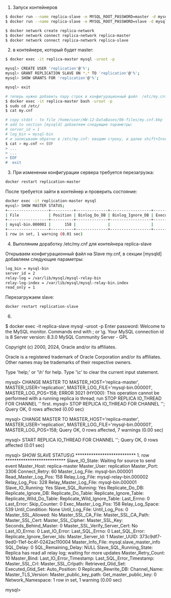 1. Запуск контейнеров
``` bash
$ docker run --name replica-slave -e MYSQL_ROOT_PASSWORD=master -d mysql:8.3
$ docker run --name replica-slave -e MYSQL_ROOT_PASSWORD=slave -d mysql:8.3

$ docker network create replica-network
$ docker network connect replica-network replica-master 
$ docker network connect replica-network replica-slave
```
2. в контейнере, который будет master:
``` bash
$ docker exec -it replica-master mysql -uroot -p

mysql> CREATE USER 'replication'@'%';
mysql> GRANT REPLICATION SLAVE ON *.* TO 'replication'@'%';
mysql> SHOW GRANTS FOR 'replication'@'%';

mysql> exit

# теперь нужно добавить пару строк в конфигурационный файл  /etc/my.cnf в контейрене master:
$ docker exec -it replica-master bash -uroot -p
$ sudo cd /etc/
$ cat my.cnf

# copy stdot - to file /home/user/HW-12-DataBases/06-files/my.cnf.bkp
# add to section [mysqld] добавляем следующие параметры:
# server_id = 1
# log_bin = mysql-bin
# и записываем обратно в /etc/my.cnf: вводим строку, и далее shift+Insert - добавляем весь ранее сохраненный и доработанный текст файла
$ cat > my.cnf << EOF
> ...
> ...
> EOF
#  exit
```
3. При изменении конфигурации сервера требуется перезагрузка:
``` bash
docker restart replication-master
```
После требуется зайти в контейнер и проверить состояние:
``` bash
docker exec -it replication-master mysql
mysql> SHOW MASTER STATUS;
+------------------+----------+--------------+------------------+-------------------+
| File             | Position | Binlog_Do_DB | Binlog_Ignore_DB | Executed_Gtid_Set |
+------------------+----------+--------------+------------------+-------------------+
| mysql-bin.000001 |      158 |              |                  |                   |
+------------------+----------+--------------+------------------+-------------------+
1 row in set, 1 warning (0.01 sec)
```

4. Выполяним доработку /etc/my.cnf для контейнера replica-slave

Открываем конфигурационный файл на Slave my.cnf, в секции [mysqld] добавляем следующие параметры:
``` bash
log_bin = mysql-bin
server_id = 2
relay-log = /var/lib/mysql/mysql-relay-bin
relay-log-index = /var/lib/mysql/mysql-relay-bin.index
read_only = 1
```

Перезагружаем slave:
``` bash
docker restart replication-slave
```


6.

$ docker exec -it replica-slave mysql -uroot -p
Enter password: 
Welcome to the MySQL monitor.  Commands end with ; or \g.
Your MySQL connection id is 8
Server version: 8.3.0 MySQL Community Server - GPL

Copyright (c) 2000, 2024, Oracle and/or its affiliates.

Oracle is a registered trademark of Oracle Corporation and/or its
affiliates. Other names may be trademarks of their respective
owners.

Type 'help;' or '\h' for help. Type '\c' to clear the current input statement.

mysql> CHANGE MASTER TO MASTER_HOST='replica-master', MASTER_USER='replication', MASTER_LOG_FILE='mysql-bin.000001', MASTER_LOG_POS=158;
ERROR 3021 (HY000): This operation cannot be performed with a running replica io thread; run STOP REPLICA IO_THREAD FOR CHANNEL '' first.
mysql> STOP REPLICA IO_THREAD FOR CHANNEL '';
Query OK, 0 rows affected (0.00 sec)

mysql> CHANGE MASTER TO MASTER_HOST='replica-master', MASTER_USER='replication', MASTER_LOG_FILE='mysql-bin.000001', MASTER_LOG_POS=158;
Query OK, 0 rows affected, 7 warnings (0.00 sec)

mysql> START REPLICA IO_THREAD FOR CHANNEL '';
Query OK, 0 rows affected (0.01 sec)

mysql> SHOW SLAVE STATUS\G
*************************** 1. row ***************************
               Slave_IO_State: Waiting for source to send event
                  Master_Host: replica-master
                  Master_User: replication
                  Master_Port: 3306
                Connect_Retry: 60
              Master_Log_File: mysql-bin.000001
          Read_Master_Log_Pos: 158
               Relay_Log_File: mysql-relay-bin.000002
                Relay_Log_Pos: 328
        Relay_Master_Log_File: mysql-bin.000001
             Slave_IO_Running: Yes
            Slave_SQL_Running: Yes
              Replicate_Do_DB: 
          Replicate_Ignore_DB: 
           Replicate_Do_Table: 
       Replicate_Ignore_Table: 
      Replicate_Wild_Do_Table: 
  Replicate_Wild_Ignore_Table: 
                   Last_Errno: 0
                   Last_Error: 
                 Skip_Counter: 0
          Exec_Master_Log_Pos: 158
              Relay_Log_Space: 539
              Until_Condition: None
               Until_Log_File: 
                Until_Log_Pos: 0
           Master_SSL_Allowed: No
           Master_SSL_CA_File: 
           Master_SSL_CA_Path: 
              Master_SSL_Cert: 
            Master_SSL_Cipher: 
               Master_SSL_Key: 
        Seconds_Behind_Master: 0
Master_SSL_Verify_Server_Cert: No
                Last_IO_Errno: 0
                Last_IO_Error: 
               Last_SQL_Errno: 0
               Last_SQL_Error: 
  Replicate_Ignore_Server_Ids: 
             Master_Server_Id: 1
                  Master_UUID: 373c9df7-9ed0-11ef-bc4f-0242ac110004
             Master_Info_File: mysql.slave_master_info
                    SQL_Delay: 0
          SQL_Remaining_Delay: NULL
      Slave_SQL_Running_State: Replica has read all relay log; waiting for more updates
           Master_Retry_Count: 10
                  Master_Bind: 
      Last_IO_Error_Timestamp: 
     Last_SQL_Error_Timestamp: 
               Master_SSL_Crl: 
           Master_SSL_Crlpath: 
           Retrieved_Gtid_Set: 
            Executed_Gtid_Set: 
                Auto_Position: 0
         Replicate_Rewrite_DB: 
                 Channel_Name: 
           Master_TLS_Version: 
       Master_public_key_path: 
        Get_master_public_key: 0
            Network_Namespace: 
1 row in set, 1 warning (0.00 sec)

mysql>




